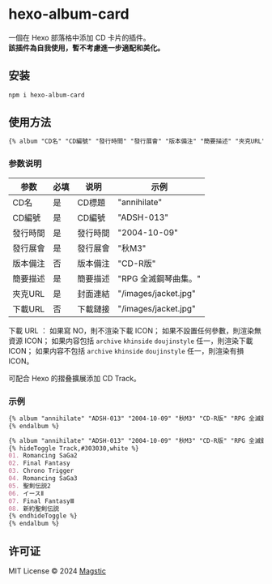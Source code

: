 # hexo-album-card

一個在 Hexo 部落格中添加 CD 卡片的插件。
<br>
**該插件為自我使用，暫不考慮進一步適配和美化。**

## 安装

```bash
npm i hexo-album-card
```

## 使用方法

```markdown
{% album "CD名" "CD編號" "發行時間" "發行展會" "版本備注" "簡要描述" "夾克URL" "下載URL" %}{% endalbum %}
```

### 参数说明

| 参数 | 必填 | 说明 | 示例 |
|------|------|------|------|
| CD名 | 是 | CD標題 | "annihilate" |
| CD編號 | 是 | CD編號 | "ADSH-013" |
| 發行時間 | 是 | 發行時間 | "2004-10-09" |
| 發行展會 | 是 | 發行展會 | "秋M3" |
| 版本備注 | 否 | 版本備注 | "CD-R版" |
| 簡要描述 | 是 | 簡要描述 | "RPG 全滅鋼琴曲集。" |
| 夾克URL | 是 | 封面連結 | "/images/jacket.jpg" |
| 下載URL | 否 | 下載鏈接 | "/images/jacket.jpg" |

下載 URL ：
如果寫 NO，則不渲染下載 ICON；
如果不設置任何參數，則渲染無資源 ICON；
如果内容包括 <code>archive</code> <code>khinside</code> <code>doujinstyle</code> 任一，則渲染下載 ICON；
如果内容不包括 <code>archive</code> <code>khinside</code> <code>doujinstyle</code> 任一，則渲染有損 ICON。

可配合 Hexo 的摺叠擴展添加 CD Track。

### 示例

```markdown
{% album "annihilate" "ADSH-013" "2004-10-09" "秋M3" "CD-R版" "RPG 全滅鋼琴曲集。" "/images/jacket.jpg" %}
{% endalbum %}
```

```markdown
{% album "annihilate" "ADSH-013" "2004-10-09" "秋M3" "CD-R版" "RPG 全滅鋼琴曲集。" "/images/jacket.jpg" %}
{% hideToggle Track,#303030,white %}
01. Romancing SaGa2
02. Final Fantasy
03. Chrono Trigger
04. Romancing SaGa3
05. 聖剣伝説2
06. イースⅡ
07. Final FantasyⅢ
08. 新約聖剣伝説
{% endhideToggle %}
{% endalbum %}
```

## 许可证

MIT License © 2024 [Magstic](https://github.com/magstic)
